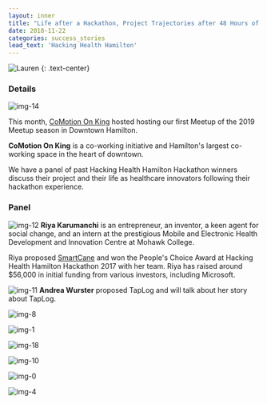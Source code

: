 ```yaml
---
layout: inner
title: "Life after a Hackathon, Project Trajectories after 48 Hours of Hacking"
date: 2018-11-22
categories: success_stories
lead_text: 'Hacking Health Hamilton'
---
```

![Lauren](/img/2018-11-22/img-8.png "CoMotion")
{: .text-center}

### Details 

![img-14](/img/2018-11-22/img-14.png "CoMotion")

This month, [CoMotion On King](http://www.comotiongroup.ca/comotion-on-king/) hosted hosting our first Meetup of the 2019 Meetup season in Downtown Hamilton.

**CoMotion On King** is a co-working initiative and Hamilton's largest co-working space in the heart of downtown.

We have a panel of past Hacking Health Hamilton Hackathon winners discuss their project and their life as healthcare innovators following their hackathon experience.


### Panel

![img-12](/img/2018-11-22/img-12.png "CoMotion")
**Riya Karumanchi** is an entrepreneur, an inventor, a keen agent for social change, and an intern at the prestigious Mobile and Electronic Health Development and Innovation Centre at Mohawk College.

Riya proposed [SmartCane](http://mysmartcane.ca/) and won the People's Choice Award at Hacking Health Hamilton Hackathon 2017 with her team. Riya has raised around $56,000 in initial funding from various investors, including Microsoft.

![img-11](/img/2018-11-22/img-11.png "CoMotion")
**Andrea Wurster** proposed TapLog and will talk about her story about TapLog.


![img-8](/img/2018-11-22/img-8.png "CoMotion")

![img-1](/img/2018-11-22/img-1.png "CoMotion")

![img-18](/img/2018-11-22/img-18.png "CoMotion")

![img-10](/img/2018-11-22/img-10.png "CoMotion")

![img-0](/img/2018-11-22/img-0.png "CoMotion")

![img-4](/img/2018-11-22/img-4.png "CoMotion")

